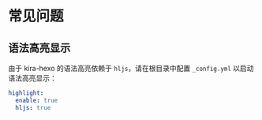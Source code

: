 # 常见问题

## 语法高亮显示

由于 kira-hexo 的语法高亮依赖于 `hljs`，请在根目录中配置 `_config.yml` 以启动语法高亮显示：

```yaml
highlight:
  enable: true
  hljs: true
```
